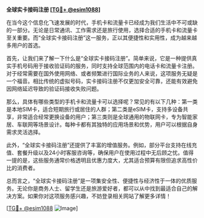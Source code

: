**全球实卡接码注册 [[TG💪+ @esim1088](https://t.me/s/esim1088)]**

在当今这个信息化飞速发展的时代，手机卡和流量卡已经成为我们生活中不可或缺的一部分。无论是日常通讯、工作需求还是旅行使用，选择合适的手机卡和流量卡至关重要。而“全球实卡接码注册”这一服务，正以其便捷性和实用性，成为越来越多用户的首选。

首先，让我们来了解一下什么是“全球实卡接码注册”。简单来说，它是一种提供真实手机号码用于接收验证码的服务，同时支持全球范围内的电话卡和流量卡注册。对于经常需要在国外使用网络、或者频繁进行国际业务的人来说，这项服务无疑是一个福音。相比传统的虚拟号码，实卡接码注册不仅更加安全可靠，还能有效避免因网络延迟导致的验证码接收失败问题。

那么，具体有哪些类型的手机卡和流量卡可以选择呢？常见的有以下几种：第一类是本地SIM卡，适合短期旅行或居住的人群；第二类是eSIM卡，支持多设备共享，非常适合经常更换设备的用户；第三类则是全球通用的物联网卡，专为智能家居、车联网等场景设计。每种卡都有其独特的应用场景和优势，用户可以根据自身需求灵活选择。

此外，“全球实卡接码注册”还提供了丰富的增值服务。例如，部分平台支持在线充值、套餐升级以及24小时客服咨询等，确保用户在使用过程中无后顾之忧。值得一提的是，这些服务通常价格透明且优惠力度大，尤其适合预算有限但追求高性价比的消费者。

总而言之，“全球实卡接码注册”是一项集安全性、便捷性与经济性于一体的优质服务。无论你是商务人士、留学生还是旅游爱好者，都可以从中找到最适合自己的解决方案。如果你对这项服务感兴趣，不妨登录相关网站了解更多详情！ 

[[TG💪+ @esim1088](https://t.me/s/esim1088) ![Image](https://i.postimg.cc/4NQfJmqS/Snipaste-2025-05-13-00-14-12.png)]
